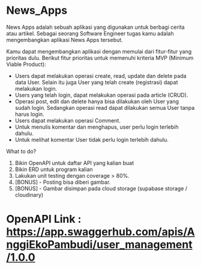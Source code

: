 # News_Apps

News Apps adalah sebuah aplikasi yang digunakan untuk berbagi cerita atau artikel. Sebagai seorang Software Engineer tugas kamu adalah mengembangkan aplikasi News Apps tersebut.

Kamu dapat mengembangkan aplikasi dengan memulai dari fitur-fitur yang prioritas dulu. Berikut fitur prioritas untuk memenuhi kriteria MVP (Minimum Viable Product):

- Users dapat melakukan operasi create, read, update dan delete pada data User. Selain itu juga User yang telah create (registrasi) dapat melakukan login.
- Users yang telah login, dapat melakukan operasi pada article (CRUD).
- Operasi post, edit dan delete hanya bisa dilakukan oleh User yang sudah login. Sedangkan operasi read dapat dilakukan semua User tanpa harus login.
- Users dapat melakukan operasi Comment. 
- Untuk menulis komentar dan menghapus, user perlu login terlebih dahulu.
- Untuk melihat komentar User tidak perlu login terlebih dahulu.


What to do?
1. Bikin OpenAPI untuk daftar API yang kalian buat
2. Bikin ERD untuk program kalian
3. Lakukan unit testing dengan coverage > 80%.
4. [BONUS] - Posting bisa diberi gambar.
5. [BONUS] - Gambar disimpan pada cloud storage (supabase storage / cloudinary)


# OpenAPI Link : https://app.swaggerhub.com/apis/AnggiEkoPambudi/user_management/1.0.0
